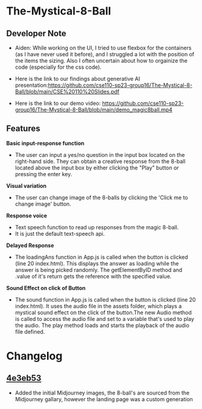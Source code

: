 # The-Mystical-8-Ball

## Developer Note

- Aiden: While working on the UI, I tried to use flexbox for the containers (as I have never used it before), and I struggled a lot with the position of the items the sizing. Also I often uncertain about how to orgainize the code (especially for the css code). 

- Here is the link to our findings about generative AI presentation:https://github.com/cse110-sp23-group16/The-Mystical-8-Ball/blob/main/CSE%20110%20Slides.pdf

- Here is the link to our demo video: https://github.com/cse110-sp23-group16/The-Mystical-8-Ball/blob/main/demo_magic8ball.mp4

## Features

**Basic input-response function**
  - The user can input a yes/no question in the input box located on the right-hand side. They can obtain a creative response from the 8-ball located above the input box by either clicking the "Play" button or pressing the enter key.

**Visual variation**
  - The user can change image of the 8-balls by clicking the 'Click me to change image' button.

**Response voice**
  - Text speech function to read up responses from the magic 8-ball.
  - It is just the default text-speech api.

**Delayed Response**
 - The loadingAns function in App.js is called when the button is clicked (line 20 index.html). This displays the answer as loading while the answer is being picked randomly. The getElementByID method and .value of it's return gets the reference with the specified value. 

**Sound Effect on click of Button**
  - The sound function in App.js is called when the button is clicked (line 20 index.html). It uses the audio file in the assets folder, which plays a mystical sound effect on the click of the button.The new Audio method is called to access the audio file and set to a variable that's used to play the audio. The play method loads and starts the playback of the audio file defined.

# Changelog

## [4e3eb53](https://github.com/cse110-sp23-group16/The-Mystical-8-Ball/commit/4e3eb530c4aef75ce2e4dfe3738482671ff4b83c)

- Added the initial Midjourney images, the 8-ball's are sourced from the Midjourney gallary, however the landing page was a custom generation
